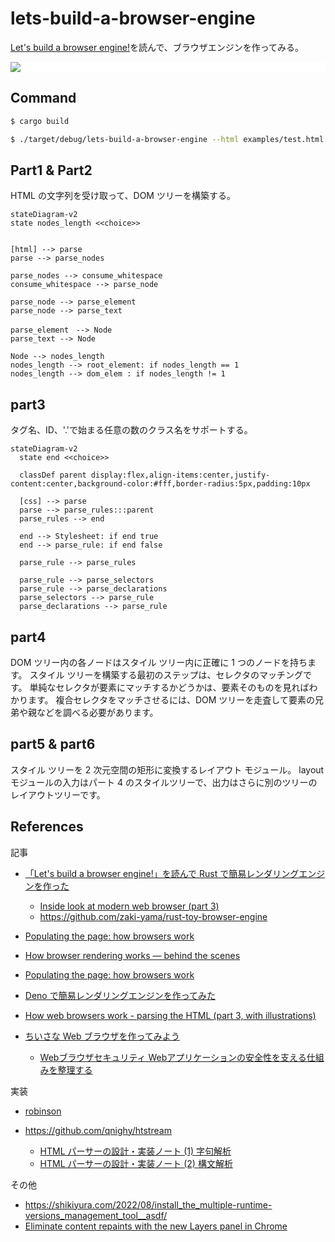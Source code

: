 # lets-build-a-browser-engine

[Let's build a browser engine!](https://limpet.net/mbrubeck/2014/08/08/toy-layout-engine-1.html)を読んで、ブラウザエンジンを作ってみる。

<p style="background-color: white;">
  <image src="https://limpet.net/mbrubeck/images/2014/pipeline.svg" />
</p>

## Command

```bash
$ cargo build

$ ./target/debug/lets-build-a-browser-engine --html examples/test.html --css examples/test.css
```

## Part1 & Part2

HTML の文字列を受け取って、DOM ツリーを構築する。

```mermaid
stateDiagram-v2
state nodes_length <<choice>>


[html] --> parse
parse --> parse_nodes

parse_nodes --> consume_whitespace
consume_whitespace --> parse_node

parse_node --> parse_element
parse_node --> parse_text

parse_element　--> Node
parse_text --> Node

Node --> nodes_length
nodes_length --> root_element: if nodes_length == 1
nodes_length --> dom_elem : if nodes_length != 1

```

## part3

タグ名、ID、'.'で始まる任意の数のクラス名をサポートする。

```mermaid
stateDiagram-v2
  state end <<choice>>

  classDef parent display:flex,align-items:center,justify-content:center,background-color:#fff,border-radius:5px,padding:10px

  [css] --> parse
  parse --> parse_rules:::parent
  parse_rules --> end

  end --> Stylesheet: if end true
  end --> parse_rule: if end false

  parse_rule --> parse_rules

  parse_rule --> parse_selectors
  parse_rule --> parse_declarations
  parse_selectors --> parse_rule
  parse_declarations --> parse_rule
```

## part4

DOM ツリー内の各ノードはスタイル ツリー内に正確に 1 つのノードを持ちます。
スタイル ツリーを構築する最初のステップは、セレクタのマッチングです。
単純なセレクタが要素にマッチするかどうかは、要素そのものを見ればわかります。
複合セレクタをマッチさせるには、DOM ツリーを走査して要素の兄弟や親などを調べる必要があります。

## part5 & part6

スタイル ツリーを 2 次元空間の矩形に変換するレイアウト モジュール。
layout モジュールの入力はパート 4 のスタイルツリーで、出力はさらに別のツリーのレイアウトツリーです。

## References

記事

- [「Let's build a browser engine!」を読んで Rust で簡易レンダリングエンジンを作った](https://dackdive.hateblo.jp/entry/2021/02/23/113522)

  - [Inside look at modern web browser (part 3)](https://developer.chrome.com/blog/inside-browser-part3/)
  - https://github.com/zaki-yama/rust-toy-browser-engine

- [Populating the page: how browsers work](https://www.linkedin.com/pulse/understanding-browser-rendering-critical-path-divyansh-singh/)

- [How browser rendering works — behind the scenes](https://blog.logrocket.com/how-browser-rendering-works-behind-scenes/)

- [Populating the page: how browsers work](https://developer.mozilla.org/en-US/docs/Web/Performance/How_browsers_work)

- [Deno で簡易レンダリングエンジンを作ってみた](https://zenn.dev/ryo_kawamata/articles/920baf76bfdf2e)

- [How web browsers work - parsing the HTML (part 3, with illustrations)](https://dev.to/arikaturika/how-web-browsers-work-parsing-the-html-part-3-with-illustrations-45fi)

- [ちいさな Web ブラウザを作ってみよう](https://browserbook.shift-js.info/)
  - [Webブラウザセキュリティ Webアプリケーションの安全性を支える仕組みを整理する](https://www.amazon.co.jp/Web%E3%83%96%E3%83%A9%E3%82%A6%E3%82%B6%E3%82%BB%E3%82%AD%E3%83%A5%E3%83%AA%E3%83%86%E3%82%A3-Web%E3%82%A2%E3%83%97%E3%83%AA%E3%82%B1%E3%83%BC%E3%82%B7%E3%83%A7%E3%83%B3%E3%81%AE%E5%AE%89%E5%85%A8%E6%80%A7%E3%82%92%E6%94%AF%E3%81%88%E3%82%8B%E4%BB%95%E7%B5%84%E3%81%BF%E3%82%92%E6%95%B4%E7%90%86%E3%81%99%E3%82%8B-%E7%B1%B3%E5%86%85%E8%B2%B4%E5%BF%97/dp/4908686106/ref=sr_1_1?crid=1PTQJV3GP886B&keywords=web%E3%83%96%E3%83%A9%E3%82%A6%E3%82%B6%E3%82%BB%E3%82%AD%E3%83%A5%E3%83%AA%E3%83%86%E3%82%A3&qid=1704267627&sprefix=web%E3%83%96%E3%83%A9%E3%82%A6%E3%82%B6%2Caps%2C190&sr=8-1)

実装

- [robinson](https://github.com/mbrubeck/robinson)

- https://github.com/qnighy/htstream
  - [HTML パーサーの設計・実装ノート (1) 字句解析](https://zenn.dev/qnighy/articles/0c9a49fd00069a)
  - [HTML パーサーの設計・実装ノート (2) 構文解析](https://zenn.dev/qnighy/articles/1a6ec268986cfd)

その他

- https://shikiyura.com/2022/08/install_the_multiple-runtime-versions_management_tool__asdf/
- [Eliminate content repaints with the new Layers panel in Chrome](https://blog.logrocket.com/eliminate-content-repaints-with-the-new-layers-panel-in-chrome-e2c306d4d752/?gi=cd6271834cea)
